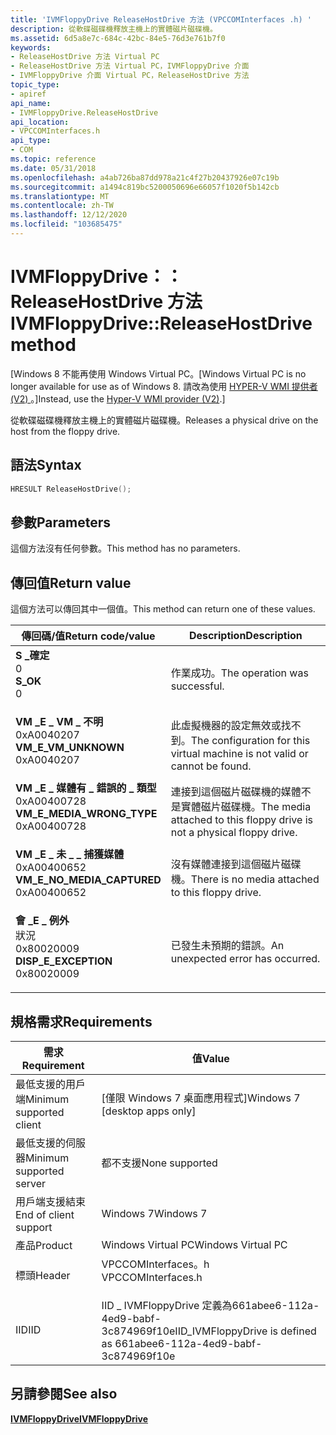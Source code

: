 ```yaml
---
title: 'IVMFloppyDrive ReleaseHostDrive 方法 (VPCCOMInterfaces .h) '
description: 從軟碟磁碟機釋放主機上的實體磁片磁碟機。
ms.assetid: 6d5a8e7c-684c-42bc-84e5-76d3e761b7f0
keywords:
- ReleaseHostDrive 方法 Virtual PC
- ReleaseHostDrive 方法 Virtual PC，IVMFloppyDrive 介面
- IVMFloppyDrive 介面 Virtual PC，ReleaseHostDrive 方法
topic_type:
- apiref
api_name:
- IVMFloppyDrive.ReleaseHostDrive
api_location:
- VPCCOMInterfaces.h
api_type:
- COM
ms.topic: reference
ms.date: 05/31/2018
ms.openlocfilehash: a4ab726ba87dd978a21c4f27b20437926e07c19b
ms.sourcegitcommit: a1494c819bc5200050696e66057f1020f5b142cb
ms.translationtype: MT
ms.contentlocale: zh-TW
ms.lasthandoff: 12/12/2020
ms.locfileid: "103685475"
---
```

# <a name="ivmfloppydrivereleasehostdrive-method"></a><span data-ttu-id="8fdd0-106">IVMFloppyDrive：： ReleaseHostDrive 方法</span><span class="sxs-lookup"><span data-stu-id="8fdd0-106">IVMFloppyDrive::ReleaseHostDrive method</span></span>

<span data-ttu-id="8fdd0-107">\[Windows 8 不能再使用 Windows Virtual PC。</span><span class="sxs-lookup"><span data-stu-id="8fdd0-107">\[Windows Virtual PC is no longer available for use as of Windows 8.</span></span> <span data-ttu-id="8fdd0-108">請改為使用 [HYPER-V WMI 提供者 (V2) ](/windows/desktop/HyperV_v2/windows-virtualization-portal)。\]</span><span class="sxs-lookup"><span data-stu-id="8fdd0-108">Instead, use the [Hyper-V WMI provider (V2)](/windows/desktop/HyperV_v2/windows-virtualization-portal).\]</span></span>

<span data-ttu-id="8fdd0-109">從軟碟磁碟機釋放主機上的實體磁片磁碟機。</span><span class="sxs-lookup"><span data-stu-id="8fdd0-109">Releases a physical drive on the host from the floppy drive.</span></span>

## <a name="syntax"></a><span data-ttu-id="8fdd0-110">語法</span><span class="sxs-lookup"><span data-stu-id="8fdd0-110">Syntax</span></span>


```C++
HRESULT ReleaseHostDrive();
```



## <a name="parameters"></a><span data-ttu-id="8fdd0-111">參數</span><span class="sxs-lookup"><span data-stu-id="8fdd0-111">Parameters</span></span>

<span data-ttu-id="8fdd0-112">這個方法沒有任何參數。</span><span class="sxs-lookup"><span data-stu-id="8fdd0-112">This method has no parameters.</span></span>

## <a name="return-value"></a><span data-ttu-id="8fdd0-113">傳回值</span><span class="sxs-lookup"><span data-stu-id="8fdd0-113">Return value</span></span>

<span data-ttu-id="8fdd0-114">這個方法可以傳回其中一個值。</span><span class="sxs-lookup"><span data-stu-id="8fdd0-114">This method can return one of these values.</span></span>



| <span data-ttu-id="8fdd0-115">傳回碼/值</span><span class="sxs-lookup"><span data-stu-id="8fdd0-115">Return code/value</span></span>                                                                                                                                                          | <span data-ttu-id="8fdd0-116">Description</span><span class="sxs-lookup"><span data-stu-id="8fdd0-116">Description</span></span>                                                                            |
|----------------------------------------------------------------------------------------------------------------------------------------------------------------------------|----------------------------------------------------------------------------------------|
| <dl> <span data-ttu-id="8fdd0-117"><dt>**S \_確定**</dt> <dt>0</dt></span><span class="sxs-lookup"><span data-stu-id="8fdd0-117"><dt>**S\_OK**</dt> <dt>0</dt></span></span> </dl>                                | <span data-ttu-id="8fdd0-118">作業成功。</span><span class="sxs-lookup"><span data-stu-id="8fdd0-118">The operation was successful.</span></span><br/>                                               |
| <dl> <span data-ttu-id="8fdd0-119"><dt>**VM \_E \_ VM \_ 不明**</dt> <dt>0xA0040207</dt></span><span class="sxs-lookup"><span data-stu-id="8fdd0-119"><dt>**VM\_E\_VM\_UNKNOWN**</dt> <dt>0xA0040207</dt></span></span> </dl>          | <span data-ttu-id="8fdd0-120">此虛擬機器的設定無效或找不到。</span><span class="sxs-lookup"><span data-stu-id="8fdd0-120">The configuration for this virtual machine is not valid or cannot be found.</span></span><br/> |
| <dl> <span data-ttu-id="8fdd0-121"><dt>**VM \_E \_ 媒體有 \_ 錯誤的 \_ 類型**</dt> <dt>0xA00400728</dt></span><span class="sxs-lookup"><span data-stu-id="8fdd0-121"><dt>**VM\_E\_MEDIA\_WRONG\_TYPE**</dt> <dt>0xA00400728</dt></span></span> </dl>  | <span data-ttu-id="8fdd0-122">連接到這個磁片磁碟機的媒體不是實體磁片磁碟機。</span><span class="sxs-lookup"><span data-stu-id="8fdd0-122">The media attached to this floppy drive is not a physical floppy drive.</span></span><br/>     |
| <dl> <span data-ttu-id="8fdd0-123"><dt>**VM \_E \_ 未 \_ \_ 捕獲媒體**</dt> <dt>0xA00400652</dt></span><span class="sxs-lookup"><span data-stu-id="8fdd0-123"><dt>**VM\_E\_NO\_MEDIA\_CAPTURED**</dt> <dt>0xA00400652</dt></span></span> </dl> | <span data-ttu-id="8fdd0-124">沒有媒體連接到這個磁片磁碟機。</span><span class="sxs-lookup"><span data-stu-id="8fdd0-124">There is no media attached to this floppy drive.</span></span><br/>                            |
| <dl> <span data-ttu-id="8fdd0-125"><dt>**會 \_E \_ 例外**</dt>狀況 <dt>0x80020009</dt></span><span class="sxs-lookup"><span data-stu-id="8fdd0-125"><dt>**DISP\_E\_EXCEPTION**</dt> <dt>0x80020009</dt></span></span> </dl>          | <span data-ttu-id="8fdd0-126">已發生未預期的錯誤。</span><span class="sxs-lookup"><span data-stu-id="8fdd0-126">An unexpected error has occurred.</span></span><br/>                                           |



 

## <a name="requirements"></a><span data-ttu-id="8fdd0-127">規格需求</span><span class="sxs-lookup"><span data-stu-id="8fdd0-127">Requirements</span></span>



| <span data-ttu-id="8fdd0-128">需求</span><span class="sxs-lookup"><span data-stu-id="8fdd0-128">Requirement</span></span> | <span data-ttu-id="8fdd0-129">值</span><span class="sxs-lookup"><span data-stu-id="8fdd0-129">Value</span></span> |
|-------------------------------------|-----------------------------------------------------------------------------------------------|
| <span data-ttu-id="8fdd0-130">最低支援的用戶端</span><span class="sxs-lookup"><span data-stu-id="8fdd0-130">Minimum supported client</span></span><br/> | <span data-ttu-id="8fdd0-131">\[僅限 Windows 7 桌面應用程式\]</span><span class="sxs-lookup"><span data-stu-id="8fdd0-131">Windows 7 \[desktop apps only\]</span></span><br/>                                                    |
| <span data-ttu-id="8fdd0-132">最低支援的伺服器</span><span class="sxs-lookup"><span data-stu-id="8fdd0-132">Minimum supported server</span></span><br/> | <span data-ttu-id="8fdd0-133">都不支援</span><span class="sxs-lookup"><span data-stu-id="8fdd0-133">None supported</span></span><br/>                                                                     |
| <span data-ttu-id="8fdd0-134">用戶端支援結束</span><span class="sxs-lookup"><span data-stu-id="8fdd0-134">End of client support</span></span><br/>    | <span data-ttu-id="8fdd0-135">Windows 7</span><span class="sxs-lookup"><span data-stu-id="8fdd0-135">Windows 7</span></span><br/>                                                                          |
| <span data-ttu-id="8fdd0-136">產品</span><span class="sxs-lookup"><span data-stu-id="8fdd0-136">Product</span></span><br/>                  | <span data-ttu-id="8fdd0-137">Windows Virtual PC</span><span class="sxs-lookup"><span data-stu-id="8fdd0-137">Windows Virtual PC</span></span><br/>                                                                 |
| <span data-ttu-id="8fdd0-138">標頭</span><span class="sxs-lookup"><span data-stu-id="8fdd0-138">Header</span></span><br/>                   | <dl> <span data-ttu-id="8fdd0-139"><dt>VPCCOMInterfaces。h</dt></span><span class="sxs-lookup"><span data-stu-id="8fdd0-139"><dt>VPCCOMInterfaces.h</dt></span></span> </dl> |
| <span data-ttu-id="8fdd0-140">IID</span><span class="sxs-lookup"><span data-stu-id="8fdd0-140">IID</span></span><br/>                      | <span data-ttu-id="8fdd0-141">IID \_ IVMFloppyDrive 定義為661abee6-112a-4ed9-babf-3c874969f10e</span><span class="sxs-lookup"><span data-stu-id="8fdd0-141">IID\_IVMFloppyDrive is defined as 661abee6-112a-4ed9-babf-3c874969f10e</span></span><br/>             |



## <a name="see-also"></a><span data-ttu-id="8fdd0-142">另請參閱</span><span class="sxs-lookup"><span data-stu-id="8fdd0-142">See also</span></span>

<dl> <dt>

[<span data-ttu-id="8fdd0-143">**IVMFloppyDrive**</span><span class="sxs-lookup"><span data-stu-id="8fdd0-143">**IVMFloppyDrive**</span></span>](ivmfloppydrive.md)
</dt> </dl>

 


